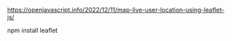 https://openjavascript.info/2022/12/11/map-live-user-location-using-leaflet-js/

npm install leaflet
